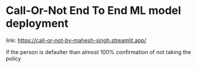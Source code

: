 # Call-Or-Not End To End ML model deployment

link: https://call-or-not-by-mahesh-singh.streamlit.app/

if the person is defaulter than almost 100% confirmation of not taking the policy
